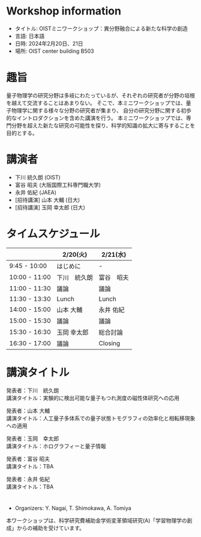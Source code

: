 
# Workshop information 
- タイトル: OISTミニワークショップ：異分野融合による新たな科学の創造
- 言語: 日本語
- 日時: 2024年2月20日、21日
- 場所: OIST center building B503

# 趣旨
量子物理学の研究分野は多岐にわたっているが、それぞれの研究者が分野の垣根を越えて交流することはあまりない。
そこで、本ミニワークショップでは、量子物理学に関する様々な分野の研究者が集まり、
自分の研究分野に関する初歩的なイントロダクションを含めた講演を行う。
本ミニワークショップでは、専門分野を超えた新たな研究の可能性を探り、科学的知識の拡大に寄与することを目的とする。


# 講演者
- 下川 統久朗 (OIST)
- 富谷 昭夫 (大阪国際工科専門職大学)
- 永井 佑紀 (JAEA)
- [招待講演] 山本 大輔 (日大)
- [招待講演] 玉岡 幸太郎 (日大)



# タイムスケジュール

|  | 2/20(火) | 2/21(水) |
| --- | --- | --- | 
| 9:45 - 10:00  | はじめに | - |
| 10:00 - 11:00 | 下川　統久朗 | 富谷　昭夫 |
| 11:00 - 11:30  | 議論 | 議論|
| 11:30 - 13:30  | Lunch | Lunch |
| 14:00 - 15:00  | 山本 大輔  | 永井 佑紀 |
| 15:00 - 15:30 | 議論 | 議論 |
| 15:30 - 16:30  | 玉岡 幸太郎 | 総合討論 |
| 16:30 - 17:00  | 議論 | Closing |

# 講演タイトル

発表者：下川　統久朗 <br>
講演タイトル：実験的に検出可能な量子もつれ測度の磁性体研究への応用<br>

発表者：山本 大輔<br>
講演タイトル：人工量子多体系での量子状態トモグラフィの効率化と相転移現象への適用<br>

発表者：玉岡　幸太郎<br>
講演タイトル：ホログラフィーと量子情報<br>

発表者：富谷 昭夫<br>
講演タイトル：TBA<br>

発表者：永井 佑紀<br>
講演タイトル：TBA<br>

#

- Organizers: Y. Nagai,
T. Shimokawa,
A. Tomiya

本ワークショップは、科学研究費補助金学術変革領域研究(A)「学習物理学の創成」からの補助を受けています。
